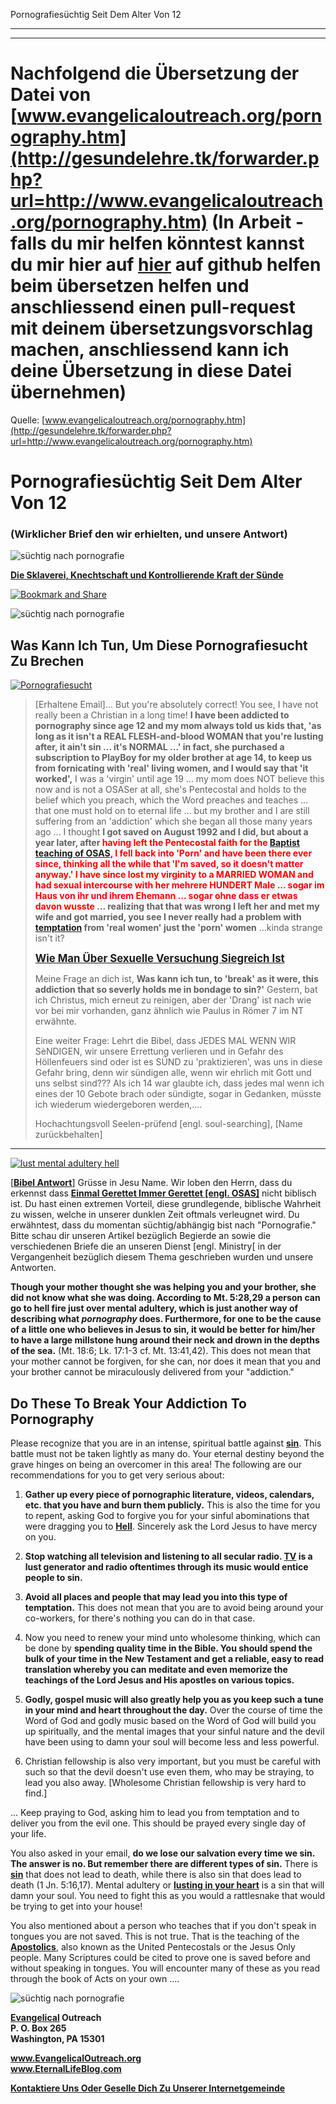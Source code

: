 <!--t Pornografiesüchtig Seit Dem Alter Von 12 - in Arbeit (10% übersetzt) t-->
<!--d Pornografiesüchtig Seit Dem Alter Von 12 - in Arbeit (10% übersetzt) d-->

Pornografiesüchtig Seit Dem Alter Von 12

- - - 
- - -

# Nachfolgend die Übersetzung der Datei von [www.evangelicaloutreach.org/pornography.htm](http://gesundelehre.tk/forwarder.php?url=http://www.evangelicaloutreach.org/pornography.htm) (In Arbeit - falls du mir helfen könntest kannst du mir hier auf [hier](https://github.com/gesundelehre/gesundelehre_translate/blob/master/content/static/pornografiesucht/pornografie.md) auf github helfen beim übersetzen helfen und anschliessend einen pull-request mit deinem übersetzungsvorschlag machen, anschliessend kann ich deine Übersetzung in diese Datei übernehmen)


Quelle: [www.evangelicaloutreach.org/pornography.htm](http://gesundelehre.tk/forwarder.php?url=http://www.evangelicaloutreach.org/pornography.htm)


# Pornografiesüchtig Seit Dem Alter Von 12

### (Wirklicher Brief den wir erhielten, und unsere Antwort)

![süchtig nach pornografie](../files/pictures/evangelical-addicted-to-pornography.jpg)

**[Die Sklaverei, Knechtschaft und Kontrollierende Kraft der Sünde](sin.html)**

[![Bookmark and Share](../s7.addthis.com/static/btn/v2/lg-share-en.gif)](http://www.addthis.com/bookmark.php?v=250&username=xa-4ce723c86d857fe0)

![süchtig nach pornografie](../files/pictures/a-colorb.gif)



## Was Kann Ich Tun, Um Diese Pornografiesucht Zu Brechen

[![Pornografiesucht](../files/pictures/lusting-man.jpg "pornography addiction")](http://gesundelehre.tk/forwarder.php?url=http://www.evangelicaloutreach.org/lust.html)


> [Erhaltene Email]... But you're absolutely correct! You see, I have not really been a Christian in a long time! **I have been addicted to pornography since age 12 and my mom always told us kids that, 'as long as it isn't a REAL FLESH-and-blood WOMAN that you're lusting after, it ain't sin ... it's NORMAL ...' in fact, she purchased a subscription to PlayBoy for my older brother at age 14, to keep us from fornicating with 'real' living women, and I would say that 'it worked',** I was a 'virgin' until age 19 ... my mom does NOT believe this now and is not a OSASer at all, she's Pentecostal and holds to the belief which you preach, which the Word preaches and teaches ... that one must hold on to eternal life ... but my brother and I are still suffering from an 'addiction' which she began all those many years ago ... I thought **I got saved on August 1992 and I did, but about a year later, after <font color="red">having left the Pentecostal faith for the [Baptist teaching of OSAS](http://gesundelehre.tk/forwarder.php?url=http://www.evangelicaloutreach.org/eternal-security.html), I fell back into 'Porn' and have been there ever since, thinking all the while that 'I'm saved, so it doesn't matter anyway.' I have since lost my virginity to a MARRIED WOMAN and had sexual intercourse with her mehrere HUNDERT Male ... sogar im Haus von ihr und ihrem Ehemann ... sogar ohne dass er etwas davon wusste</font> ... realizing that that was wrong I left her and met my wife and got married, you see I never really had a problem with [temptation](http://gesundelehre.tk/forwarder.php?url=http://www.evangelicaloutreach.org/sexualtemptation.htm) from 'real women' just the 'porn' women** ...kinda strange isn't it?
> 
> <big>**[Wie Man Über Sexuelle Versuchung Siegreich Ist](http://gesundelehre.tk/forwarder.php?url=http://www.evangelicaloutreach.org/sexualtemptation.htm)**</big>
> 
> Meine Frage an dich ist, **Was kann ich tun, to 'break' as it were, this addiction that so severly holds me in bondage to sin?'** Gestern, bat ich Christus, mich erneut zu reinigen, aber der 'Drang' ist nach wie vor bei mir vorhanden, ganz ähnlich wie Paulus in Römer 7 im NT erwähnte.
> 
> Eine weiter Frage: Lehrt die Bibel, dass JEDES MAL WENN WIR SèNDIGEN, wir unsere Errettung verlieren und in Gefahr des Höllenfeuers sind oder ist es SÜND zu 'praktizieren', was uns in diese Gefahr bring, denn wir sündigen alle, wenn wir ehrlich mit Gott und uns selbst sind??? Als ich 14 war glaubte ich, dass jedes mal wenn ich eines der 10 Gebote brach oder sündigte, sogar in Gedanken, müsste ich wiederum wiedergeboren werden,....
> 
> Hochachtungsvoll Seelen-prüfend [engl. soul-searching], [Name zurückbehalten]

* * *

[![](../files/pictures/lust-hell-warning-no-demon.jpg "lust mental adultery hell")](http://gesundelehre.tk/forwarder.php?url=http://www.evangelicaloutreach.org/romans6.html)

[**[Bibel Antwort](http://gesundelehre.tk/forwarder.php?url=http://www.evangelicaloutreach.org/bible-answers.html)**] Grüsse in Jesu Name. Wir loben den Herrn, dass du erkennst dass **[Einmal Gerettet Immer Gerettet [engl. OSAS]](http://gesundelehre.tk/forwarder.php?url=http://www.evangelicaloutreach.org/eternal-security.html)** nicht biblisch ist. Du hast einen extremen Vorteil, diese grundlegende, biblische Wahrheit zu wissen, welche in unserer dunklen Zeit oftmals verleugnet wird. Du erwähntest, dass du momentan süchtig/abhängig bist nach "Pornografie." Bitte schau dir unseren Artikel bezüglich Begierde an sowie die verschiedenen Briefe die an unseren Dienst [engl. Ministry[ in der Vergangenheit bezüglich diesem Thema geschrieben wurden und unsere Antworten.

**Though your mother thought she was helping you and your brother, she did not know what she was doing. According to Mt. 5:28,29 a person can go to hell fire just over mental adultery, which is just another way of describing what _pornography_ does. Furthermore, for one to be the cause of a little one who believes in Jesus to sin, it would be better for him/her to have a large millstone hung around their neck and drown in the depths of the sea.** (Mt. 18:6; Lk. 17:1-3 cf. Mt. 13:41,42). This does not mean that your mother cannot be forgiven, for she can, nor does it mean that you and your brother cannot be miraculously delivered from your "addiction."



## Do These To Break Your Addiction To Pornography

Please recognize that you are in an intense, spiritual battle against **[sin](http://gesundelehre.tk/forwarder.php?url=http://www.evangelicaloutreach.org/sin.html)**. This battle must not be taken lightly as many do. Your eternal destiny beyond the grave hinges on being an overcomer in this area! The following are our recommendations for you to get very serious about:

1) **Gather up every piece of pornographic literature, videos, calendars, etc. that you have and burn them publicly.** This is also the time for you to repent, asking God to forgive you for your sinful abominations that were dragging you to **[Hell](http://gesundelehre.tk/forwarder.php?url=http://www.evangelicaloutreach.org/hell.html)**. Sincerely ask the Lord Jesus to have mercy on you.

2) **Stop watching all television and listening to all secular radio. [TV](http://gesundelehre.tk/forwarder.php?url=http://www.evangelicaloutreach.org/tv.htm) is a lust generator and radio oftentimes through its music would entice people to sin.**

3) **Avoid all places and people that may lead you into this type of temptation.** This does not mean that you are to avoid being around your co-workers, for there's nothing you can do in that case.

4) Now you need to renew your mind unto wholesome thinking, which can be done by **spending quality time in the Bible. You should spend the bulk of your time in the New Testament and get a reliable, easy to read translation whereby you can meditate and even memorize the teachings of the Lord Jesus and His apostles on various topics.**

5) **Godly, gospel music will also greatly help you as you keep such a tune in your mind and heart throughout the day.** Over the course of time the Word of God and godly music based on the Word of God will build you up spiritually, and the mental images that your sinful nature and the devil have been using to damn your soul will become less and less powerful.

6) Christian fellowship is also very important, but you must be careful with such so that the devil doesn't use even them, who may be straying, to lead you also away. [Wholesome Christian fellowship is very hard to find.]

... Keep praying to God, asking him to lead you from temptation and to deliver you from the evil one. This should be prayed every single day of your life.

You also asked in your email, **do we lose our salvation every time we sin. The answer is no. But remember there are different types of sin.** There is **[sin](http://gesundelehre.tk/forwarder.php?url=http://www.evangelicaloutreach.org/sin.html)** that does not lead to death, while there is also sin that does lead to death (1 Jn. 5:16,17). Mental adultery or **[lusting in your heart](http://gesundelehre.tk/forwarder.php?url=http://www.evangelicaloutreach.org/lust.html)** is a sin that will damn your soul. You need to fight this as you would a rattlesnake that would be trying to get into your house!

You also mentioned about a person who teaches that if you don't speak in tongues you are not saved. This is not true. That is the teaching of the **[Apostolics](http://gesundelehre.tk/forwarder.php?url=http://www.evangelicaloutreach.org/apostolics.html)**, also known as the United Pentecostals or the Jesus Only people. Many Scriptures could be cited to prove one is saved before and without speaking in tongues. You will encounter many of these as you read through the book of Acts on your own ....

![süchtig nach pornografie](../files/pictures/a-colorb.gif)

**[Evangelical](http://gesundelehre.tk/forwarder.php?url=http://www.evangelicaloutreach.org/index.html) Outreach**  
**P. O. Box 265**  
**Washington, PA 15301**

**www.EvangelicalOutreach.org**  
**www.EternalLifeBlog.com**

**[Kontaktiere Uns Oder Geselle Dich Zu Unserer Internetgemeinde](http://gesundelehre.tk/forwarder.php?url=http://www.evangelicaloutreach.org/contact.html)**